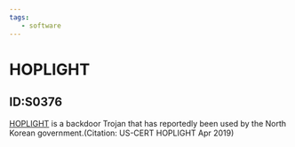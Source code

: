 ```yaml
---
tags:
   - software
---
```

# HOPLIGHT
## ID:S0376
[HOPLIGHT](/mitre/software/S0376) is a backdoor Trojan that has reportedly been used by the North Korean government.(Citation: US-CERT HOPLIGHT Apr 2019)
